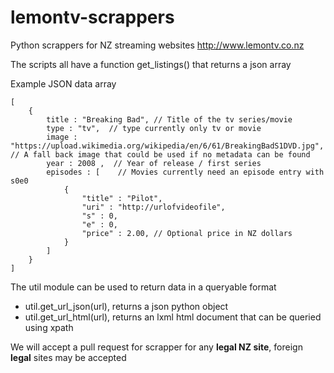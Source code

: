 # lemontv-scrappers

Python scrappers for NZ streaming websites http://www.lemontv.co.nz

The scripts all have a function get_listings() that returns a json array

Example JSON data array
```
[
	{
		title : "Breaking Bad", // Title of the tv series/movie
		type : "tv",  // type currently only tv or movie
		image : "https://upload.wikimedia.org/wikipedia/en/6/61/BreakingBadS1DVD.jpg", // A fall back image that could be used if no metadata can be found
		year : 2008 ,  // Year of release / first series
		episodes : [	// Movies currently need an episode entry with s0e0
			{
				"title" : "Pilot", 
				"uri" : "http://urlofvideofile",
				"s" : 0, 
				"e" : 0, 
				"price" : 2.00, // Optional price in NZ dollars
			}
		]
	}
]
```
The util module can be used to return data in a queryable format
- util.get_url_json(url), returns a json python object 
- util.get_url_html(url), returns an lxml html document that can be queried using xpath

We will accept a pull request for scrapper for any **legal NZ site**, foreign **legal** sites may be accepted